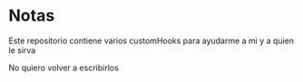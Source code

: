 # Notas

Este repositorio contiene varios customHooks para ayudarme a mi y a quien le sirva

No quiero volver a escribirlos